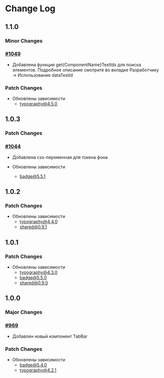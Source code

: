 # Change Log

## 1.1.0

### Minor Changes

### [#1049](https://github.com/core-ds/core-components/pull/1049)

-   Добавлена функция get{ComponentName}TestIds для поиска элементов. Подробное описание смотрите во вкладке Разработчику -> Использование dataTestId

### Patch Changes

-   Обновлены зависимости
    -   typography@4.5.0

## 1.0.3

### Patch Changes

### [#1044](https://github.com/core-ds/core-components/pull/1044)

-   Добавлена css-переменная для токена фона

-   Обновлены зависимости
    -   badge@5.5.1

## 1.0.2

### Patch Changes

-   Обновлены зависимости
    -   typography@4.4.0
    -   shared@0.9.1

## 1.0.1

### Patch Changes

-   Обновлены зависимости
    -   typography@4.3.0
    -   badge@5.5.0
    -   shared@0.9.0

## 1.0.0

### Major Changes

### [#969](https://github.com/core-ds/core-components/pull/969)

-   Добавлен новый компонент TabBar

### Patch Changes

-   Обновлены зависимости
    -   badge@5.4.0
    -   typography@4.2.1
